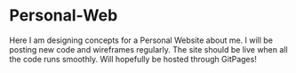# Personal-Web
Here I am designing concepts for a Personal Website about me. I will be posting new code and wireframes regularly. 
The site should be live when all the code runs smoothly. Will hopefully be hosted through GitPages!
